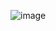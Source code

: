 ![image](https://user-images.githubusercontent.com/63789702/188307416-e9f50c48-3647-4047-bb7f-93728e7653c2.png)
